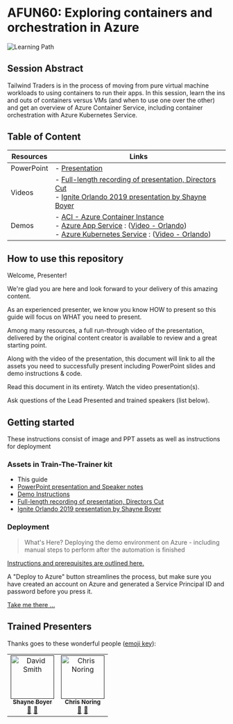# AFUN60: Exploring containers and orchestration in Azure

 ![Learning Path](https://img.shields.io/badge/Learning%20Path-AFUN-fe5e00?logo=microsoft)

## Session Abstract

Tailwind Traders is in the process of moving from pure virtual machine workloads to using containers to run their apps. In this session, learn the ins and outs of containers versus VMs (and when to use one over the other) and get an overview of Azure Container Service, including container orchestration with Azure Kubernetes Service.

## Table of Content

| Resources          | Links                            |
|-------------------|----------------------------------|
| PowerPoint        | - [Presentation](presentations.md) |
| Videos            | - [Full-length recording of presentation, Directors Cut](https://globaleventcdn.blob.core.windows.net/assets/afun/afun60/FUN60%20-%20Fundamentals%2060%2C%20Ignite%20the%20Tour%202019-2020.mp4) <br/>- [Ignite Orlando 2019 presentation by Shayne Boyer](https://globaleventcdn.blob.core.windows.net/assets/afun/afun60/AFUN60_Orlando_Ignite_Shayne_Boyer.mp4)
| Demos             | - [ACI - Azure Container Instance](demos/readme.md#demo-1---aci-time-permittting) <br/>- [Azure App Service](demos/readme.md#demo-2---app-service) : ([Video - Orlando](https://globaleventcdn.blob.core.windows.net/assets/afun/afun60/demos/AppService-Demo-Ignite-Orlando.mp4))  <br/>- [Azure Kubernetes Service](demos/readme.md#demo-3---aks) : ([Video - Orlando](https://globaleventcdn.blob.core.windows.net/assets/afun/afun60/demos/AKS-Demo-Ignite-Orlando.mp4))

## How to use this repository

Welcome, Presenter!

We're glad you are here and look forward to your delivery of this amazing content.

As an experienced presenter, we know you know HOW to present so this guide will focus on WHAT you need to present.

Among many resources, a full run-through video of the presentation, delivered by the original content creator is available to review and a great starting point.

Along with the video of the presentation, this document will link to all the assets you need to successfully present including PowerPoint slides and demo instructions & code.

Read this document in its entirety. Watch the video presentation(s).

Ask questions of the Lead Presented and trained speakers (list below).

## Getting started

These instructions consist of image and PPT assets as well as instructions for deployment

### Assets in Train-The-Trainer kit

- This guide
- [PowerPoint presentation and Speaker notes](presentations.md)
- [Demo Instructions](demos/readme.md)
- [Full-length recording of presentation, Directors Cut](https://globaleventcdn.blob.core.windows.net/assets/afun/afun60/FUN60%20-%20Fundamentals%2060%2C%20Ignite%20the%20Tour%202019-2020.mp4)
- [Ignite Orlando 2019 presentation by Shayne Boyer](https://myignite.techcommunity.microsoft.com/sessions/83214)

### Deployment

> What's Here? Deploying the demo environment on Azure - including manual steps to perform after the automation is finished

[Instructions and prerequisites are outlined here.](deployment/README.md)

A "Deploy to Azure" button streamlines the process, but make sure you have created an account on Azure and generated a Service Principal ID and password before you press it.

[Take me there ...](deployment/README.md)


## Trained Presenters

Thanks goes to these wonderful people ([emoji key](https://allcontributors.org/docs/en/emoji-key)):

<!-- ALL-CONTRIBUTORS-LIST:START - Do not remove or modify this section -->
<!-- prettier-ignore -->

<table>
<tr>
    <td align="center"><a href="">
        <img src="https://avatars3.githubusercontent.com/u/7681382?s=460&v=4" width="100px;" alt="David Smith"/><br />
        <sub><b>Shayne Boyer</b></sub></a><br />
            <a href="https://github.com/neilpeterson/ignite-tour-fy20/commits?author=fboucher" title="talk">📢</a>
            <a href="https://github.com/neilpeterson/ignite-tour-fy20/commits?author=fboucher" title="Documentation">📖</a> 
    </td>
    <td align="center"><a href="">
        <img src="https://avatars2.githubusercontent.com/u/4598064?s=460&v=4" width="100px;" alt="Chris Noring"/><br />
        <sub><b>Chris Noring</b></sub></a><br />
            <a href="https://github.com/neilpeterson/ignite-tour-fy20/commits?author=neilpeterson" title="talk">🎨</a>
            <a href="https://github.com/neilpeterson/ignite-tour-fy20/commits?author=neilpeterson" title="design">📖</a> 
    </td>
</tr></table>

<!-- ALL-CONTRIBUTORS-LIST:END -->
